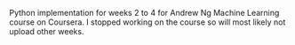 Python implementation for weeks 2 to 4 for Andrew Ng Machine Learning course on Coursera. I stopped working on the course so will most likely not upload other weeks.
